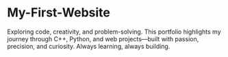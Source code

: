 # My-First-Website
Exploring code, creativity, and problem-solving. This portfolio highlights my journey through C++, Python, and web projects—built with passion, precision, and curiosity. Always learning, always building.
